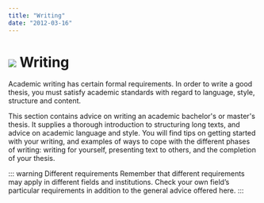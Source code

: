 ```yaml
---
title: "Writing"
date: "2012-03-16"
---
```


# ![](/images/illustrasjoner_skriving_500x450.png) Writing

Academic writing has certain formal requirements. In order to write a good thesis, you must satisfy academic standards with regard to language, style, structure and content. 

This section contains advice on writing an academic bachelor's or master's thesis. It supplies a thorough introduction to structuring long texts, and advice on academic language and style. You will find tips on getting started with your writing, and examples of ways to cope with the different phases of writing: writing for yourself, presenting text to others, and the completion of your thesis.

::: warning Different requirements
Remember that different requirements may apply in different fields and institutions. Check your own field’s particular requirements in addition to the general advice offered here.
:::


